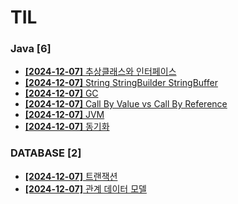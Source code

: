 # TIL
 
### Java [6]
- [**[2024-12-07]**  추상클래스와 인터페이스](https://github.com/A-lass/TIL/blob/main/Java/추상클래스와_인터페이스.md)
- [**[2024-12-07]**  String StringBuilder StringBuffer](https://github.com/A-lass/TIL/blob/main/Java/String_StringBuilder_StringBuffer.md)
- [**[2024-12-07]**  GC](https://github.com/A-lass/TIL/blob/main/Java/GC.md)
- [**[2024-12-07]**  Call By Value vs Call By Reference](https://github.com/A-lass/TIL/blob/main/Java/Call_By_Value_vs_Call_By_Reference.md)
- [**[2024-12-07]**  JVM](https://github.com/A-lass/TIL/blob/main/Java/JVM.md)
- [**[2024-12-07]**  동기화](https://github.com/A-lass/TIL/blob/main/Java/동기화.md)
### DATABASE [2]
- [**[2024-12-07]**  트랜잭션](https://github.com/A-lass/TIL/blob/main/DATABASE/트랜잭션.md)
- [**[2024-12-07]**  관계 데이터 모델](https://github.com/A-lass/TIL/blob/main/DATABASE/관계_데이터_모델.md)
